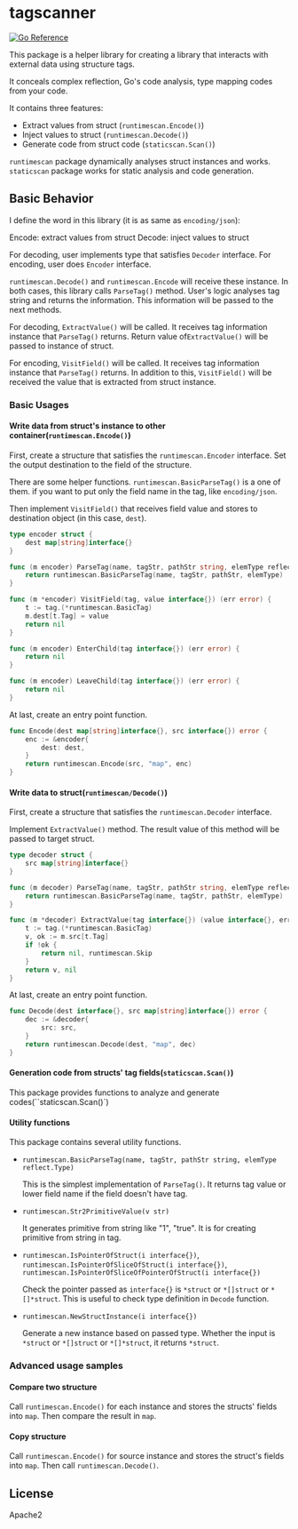 # tagscanner

[![Go Reference](https://pkg.go.dev/badge/gitlab.com/osaki-lab/tagscanner.svg)](https://pkg.go.dev/gitlab.com/osaki-lab/tagscanner)

This package is a helper library for creating a library that interacts with external data using structure tags.

It conceals complex reflection, Go's code analysis, type mapping codes from your code.

It contains three features:

* Extract values from struct (``runtimescan.Encode()``)
* Inject values to struct (``runtimescan.Decode()``)
* Generate code from struct code (``staticscan.Scan()``)

``runtimescan`` package dynamically analyses struct instances and works. 
``staticscan`` package works for static analysis and code generation.

## Basic Behavior

I define the word in this library (it is as same as ``encoding/json``):

Encode: extract values from struct
Decode: inject values to struct

For decoding, user implements type that satisfies ``Decoder`` interface. For encoding, user does ``Encoder`` interface.

``runtimescan.Decode()`` and ``runtimescan.Encode`` will receive these instance. In both cases, this library calls ``ParseTag()`` method.
User's logic analyses tag string and returns the information. This information will be passed to the next methods.

For decoding, ``ExtractValue()`` will be called. It receives tag information instance that ``ParseTag()`` returns.
Return value of``ExtractValue()`` will be passed to instance of struct.

For encoding, ``VisitField()`` will be called. It receives tag information instance that ``ParseTag()`` returns.
In addition to this, ``VisitField()`` will be received the value that is extracted from struct instance.

### Basic Usages

#### Write data from struct's instance to other container(``runtimescan.Encode()``)

First, create a structure that satisfies the ``runtimescan.Encoder`` interface. Set the output destination to the field of the structure.

There are some helper functions.  ``runtimescan.BasicParseTag()`` is a one of them. if you want to put only the field name in the tag, like ``encoding/json``.

Then implement ``VisitField()`` that receives field value and stores to destination object (in this case, ``dest``).

```go
type encoder struct {
	dest map[string]interface{}
}

func (m encoder) ParseTag(name, tagStr, pathStr string, elemType reflect.Type) (tag interface{}, err error) {
	return runtimescan.BasicParseTag(name, tagStr, pathStr, elemType)
}

func (m *encoder) VisitField(tag, value interface{}) (err error) {
	t := tag.(*runtimescan.BasicTag)
	m.dest[t.Tag] = value
	return nil
}

func (m encoder) EnterChild(tag interface{}) (err error) {
	return nil
}

func (m encoder) LeaveChild(tag interface{}) (err error) {
	return nil
}
```

At last, create an entry point function.

```go
func Encode(dest map[string]interface{}, src interface{}) error {
	enc := &encoder{
		dest: dest,
	}
	return runtimescan.Encode(src, "map", enc)
}
```

#### Write data to struct(``runtimescan/Decode()``)

First, create a structure that satisfies the ``runtimescan.Decoder`` interface.

Implement ``ExtractValue()`` method. The result value of this method will be passed to target struct.

```go
type decoder struct {
	src map[string]interface{}
}

func (m decoder) ParseTag(name, tagStr, pathStr string, elemType reflect.Type) (tag interface{}, err error) {
	return runtimescan.BasicParseTag(name, tagStr, pathStr, elemType)
}

func (m *decoder) ExtractValue(tag interface{}) (value interface{}, err error) {
	t := tag.(*runtimescan.BasicTag)
	v, ok := m.src[t.Tag]
	if !ok {
		return nil, runtimescan.Skip
	}
	return v, nil
}
```

At last, create an entry point function.

```go
func Decode(dest interface{}, src map[string]interface{}) error {
	dec := &decoder{
		src: src,
	}
	return runtimescan.Decode(dest, "map", dec)
}


```

#### Generation code from structs' tag fields(``staticscan.Scan()``)

This package provides functions to analyze and generate codes(``staticscan.Scan()`)

#### Utility functions

This package contains several utility functions.

* ``runtimescan.BasicParseTag(name, tagStr, pathStr string, elemType reflect.Type)``

  This is the simplest implementation of ``ParseTag()``. It returns tag value or lower field name if the field doesn't have tag.

* ``runtimescan.Str2PrimitiveValue(v str)``

  It generates primitive from string like "1", "true". It is for creating primitive from string in tag.

* ``runtimescan.IsPointerOfStruct(i interface{})``, ``runtimescan.IsPointerOfSliceOfStruct(i interface{})``, ``runtimescan.IsPointerOfSliceOfPointerOfStruct(i interface{})``

  Check the pointer passed as ``interface{}`` is ``*struct`` or ``*[]struct`` or ``*[]*struct``.
  This is useful to check type definition in ``Decode`` function.

* ``runtimescan.NewStructInstance(i interface{})``

  Generate a new instance based on passed type. Whether the input is ``*struct`` or ``*[]struct`` or ``*[]*struct``, it returns ``*struct``.

### Advanced usage samples


#### Compare two structure

Call ``runtimescan.Encode()`` for each instance and stores the structs' fields into ``map``. Then compare the result in ``map``.

#### Copy structure

Call ``runtimescan.Encode()`` for source instance and stores the struct's fields into ``map``. Then call ``runtimescan.Decode()``.

## License

Apache2
